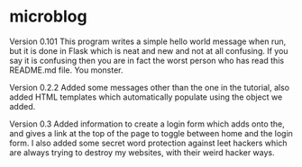 # microblog

Version 0.101
This program writes a simple hello world message when run, but it is done in Flask which is neat and new and not at all confusing. If you say it is confusing then you are in fact the worst person who has read this README.md file. You monster.

Version 0.2.2
Added some messages other than the one in the tutorial, also added HTML templates which automatically populate using the object we added. 

Version 0.3
Added information to create a login form which adds onto the, and gives a link at the top of the page to toggle between home and the login form. I also added some secret word protection against leet hackers which are always trying to destroy my websites, with their weird hacker ways.